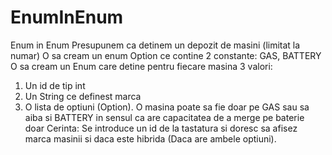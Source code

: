# EnumInEnum
Enum in Enum
Presupunem ca detinem un depozit de masini (limitat la numar)
O sa cream un enum Option ce contine 2 constante: GAS, BATTERY
O sa cream un Enum care detine pentru fiecare masina 3 valori:
1. Un id de tip int
2. Un String ce definest marca
3. O lista de optiuni (Option). O masina poate sa fie doar pe GAS sau sa aiba si BATTERY in sensul ca are capacitatea de a 
merge pe baterie doar
Cerinta: Se introduce un id de la tastatura si doresc sa afisez marca masinii si daca este hibrida (Daca are ambele optiuni).

